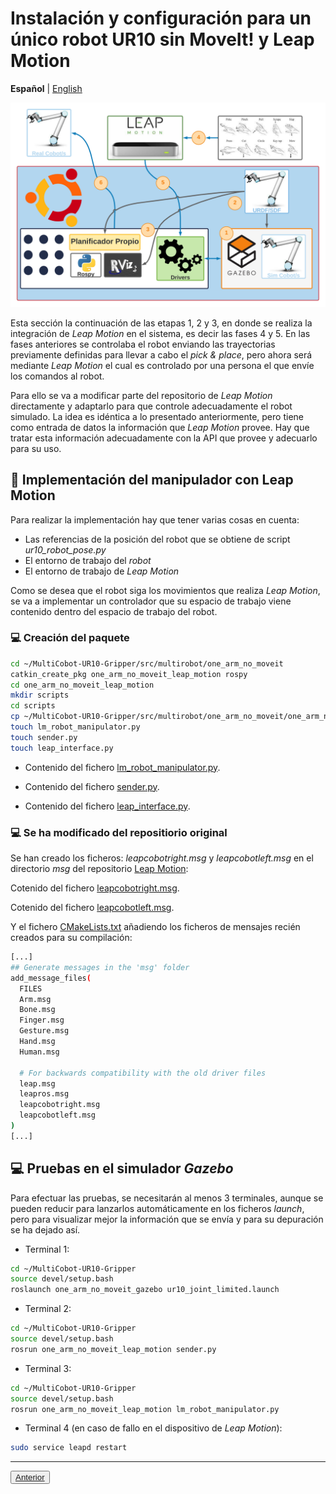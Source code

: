 # Instalación y configuración para un único robot UR10 sin MoveIt! y Leap Motion

**Español** | [English](https://github.com/Serru/MultiCobot-UR10-Gripper/blob/main/doc/no_moveit/ENG/one_arm_no_moveit_lm.md)

![image](/doc/imgs_md/Diseno-no-moveit-general-un-cobot-leap-motion.png  "Cargado el modelo URDF del robot UR10")

Esta sección la continuación de las etapas 1, 2 y 3, en donde se realiza la integración de *Leap Motion* en el sistema, es decir las fases 4 y 5. En las fases anteriores se controlaba el robot enviando las trayectorias previamente definidas para llevar a cabo el *pick & place*, pero ahora será mediante *Leap Motion* el cual es controlado por una persona el que envíe los comandos al robot.

Para ello se va a modificar parte del repositorio de *Leap Motion* directamente y adaptarlo para que controle adecuadamente el robot simulado. La idea es idéntica a lo presentado anteriormente, pero tiene como entrada de datos la información que *Leap Motion* provee. Hay que tratar esta información adecuadamente con la API que provee y adecuarlo para su uso.

## :book: Implementación del manipulador con Leap Motion

Para realizar la implementación hay que tener varias cosas en cuenta:

- Las referencias de la posición del robot que se obtiene de script *ur10_robot_pose.py*
- El entorno de trabajo del *robot*
- El entorno de trabajo de *Leap Motion*

Como se desea que el robot siga los movimientos que realiza *Leap Motion*, se va a implementar un controlador que su espacio de trabajo viene contenido dentro del espacio de trabajo del robot.

### :computer: Creación del paquete
```bash
cd ~/MultiCobot-UR10-Gripper/src/multirobot/one_arm_no_moveit
catkin_create_pkg one_arm_no_moveit_leap_motion rospy
cd one_arm_no_moveit_leap_motion
mkdir scripts
cd scripts
cp ~/MultiCobot-UR10-Gripper/src/multirobot/one_arm_no_moveit/one_arm_no_moveit_manipulator/scripts/kinematics_utils.py .
touch lm_robot_manipulator.py
touch sender.py
touch leap_interface.py
```

- Contenido del fichero [lm_robot_manipulator.py](https://github.com/Serru/MultiCobot-UR10-Gripper/blob/main/src/multirobot/one_arm_no_moveit/one_arm_no_moveit_leap_motion/scripts/lm_robot_manipulator.py).

- Contenido del fichero [sender.py](https://github.com/Serru/MultiCobot-UR10-Gripper/blob/main/src/multirobot/one_arm_no_moveit/one_arm_no_moveit_leap_motion/scripts/sender.py).

- Contenido del fichero [leap_interface.py](https://github.com/Serru/MultiCobot-UR10-Gripper/blob/main/src/multirobot/one_arm_no_moveit/one_arm_no_moveit_leap_motion/scripts/leap_interface.py).

### :computer: Se ha modificado del repositiorio original

Se han creado los ficheros: *leapcobotright.msg* y *leapcobotleft.msg* en el directorio *msg* del repositorio [Leap Motion](https://github.com/Serru/MultiCobot-UR10-Gripper/tree/main/src/leap_motion):

Cotenido del fichero [leapcobotright.msg](https://github.com/Serru/MultiCobot-UR10-Gripper/blob/main/src/leap_motion/msg/leapcobotright.msg).

Cotenido del fichero [leapcobotleft.msg](https://github.com/Serru/MultiCobot-UR10-Gripper/blob/main/src/leap_motion/msg/leapcobotleft.msg).

Y el fichero [CMakeLists.txt](https://github.com/Serru/MultiCobot-UR10-Gripper/blob/main/src/leap_motion/CMakeLists.txt) añadiendo los ficheros de mensajes recién creados para su compilación:
```bash
[...]
## Generate messages in the 'msg' folder
add_message_files(
  FILES
  Arm.msg
  Bone.msg
  Finger.msg
  Gesture.msg
  Hand.msg
  Human.msg

  # For backwards compatibility with the old driver files
  leap.msg
  leapros.msg
  leapcobotright.msg
  leapcobotleft.msg
)
[...]
```

## :computer: Pruebas en el simulador *Gazebo*
Para efectuar las pruebas, se necesitarán al menos 3 terminales, aunque se pueden reducir para lanzarlos automáticamente en los ficheros *launch*, pero para visualizar mejor la información que se envía y para su depuración se ha dejado así.

- Terminal 1:
```bash
cd ~/MultiCobot-UR10-Gripper
source devel/setup.bash
roslaunch one_arm_no_moveit_gazebo ur10_joint_limited.launch
```

- Terminal 2:
```bash
cd ~/MultiCobot-UR10-Gripper
source devel/setup.bash
rosrun one_arm_no_moveit_leap_motion sender.py
```

- Terminal 3:
```bash
cd ~/MultiCobot-UR10-Gripper
source devel/setup.bash
rosrun one_arm_no_moveit_leap_motion lm_robot_manipulator.py 
```

- Terminal 4 (en caso de fallo en el dispositivo de *Leap Motion*):
```bash
sudo service leapd restart
```

---

<div>
  <p align="left">
    <button name="button">
                <a rel="license" href="https://github.com/Serru/MultiCobot-UR10-Gripper/blob/main/doc/design-lm.md">Anterior</a>
    </button>
  </p>
</div>